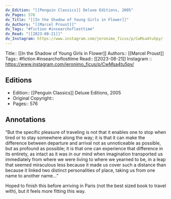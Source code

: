 ```yaml
---
dv_Edition: "[[Penguin Classics]] Deluxe Editions, 2005"
dv_Pages: 576
dv_Title: "[[In the Shadow of Young Girls in Flower]]"
dv_Authors: "[[Marcel Proust]]"
dv_Tags: "#fiction #insearchoflosttime"
dv_Read: "[[2023-08-21]]"
dv_Instagram: https://www.instagram.com/jeronimo_ficus/p/CwMsa4tu5py/
---
```

Title:: [[In the Shadow of Young Girls in Flower]]
Authors:: [[Marcel Proust]]
Tags:: #fiction #insearchoflosttime 
Read:: [[2023-08-21]]
Instagram :: https://www.instagram.com/jeronimo_ficus/p/CwMsa4tu5py/

## Editions
- Edition:: [[Penguin Classics]] Deluxe Editions, 2005
- Original Copyright::
- Pages:: 576



## Annotations

“But the specific pleasure of traveling is not that it enables one to stop when tired or to stay somewhere along the way; it is that it can make the difference between departure and arrival not as unnoticeable as possible, but as profound as possible; it is that one can experience that difference in its entirety, as intact as it was in our mind when imagination transported us immediately from where we were living to where we yearned to be, in a leap that seemed miraculous less because it made us cover such a distance than because it linked two distinct personalities of place, taking us from one name to another name…”  
  
Hoped to finish this before arriving in Paris (not the best sized book to travel with), but it feels more fitting this way.